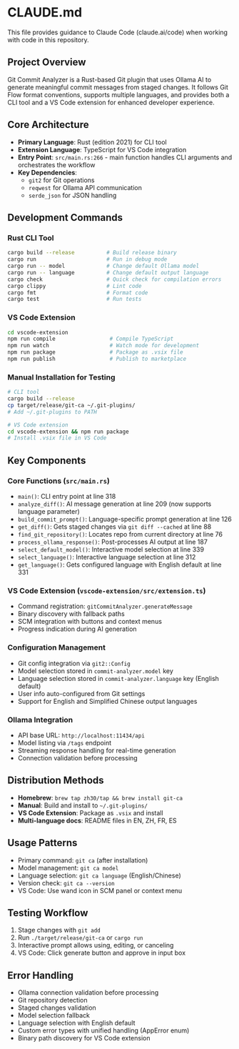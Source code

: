 # CLAUDE.md

This file provides guidance to Claude Code (claude.ai/code) when working with code in this repository.

## Project Overview
Git Commit Analyzer is a Rust-based Git plugin that uses Ollama AI to generate meaningful commit messages from staged changes. It follows Git Flow format conventions, supports multiple languages, and provides both a CLI tool and a VS Code extension for enhanced developer experience.

## Core Architecture
- **Primary Language**: Rust (edition 2021) for CLI tool
- **Extension Language**: TypeScript for VS Code integration
- **Entry Point**: `src/main.rs:266` - main function handles CLI arguments and orchestrates the workflow
- **Key Dependencies**: 
  - `git2` for Git operations
  - `reqwest` for Ollama API communication
  - `serde_json` for JSON handling

## Development Commands

### Rust CLI Tool
```bash
cargo build --release          # Build release binary
cargo run                      # Run in debug mode
cargo run -- model             # Change default Ollama model
cargo run -- language          # Change default output language
cargo check                    # Quick check for compilation errors
cargo clippy                   # Lint code
cargo fmt                      # Format code
cargo test                     # Run tests
```

### VS Code Extension
```bash
cd vscode-extension
npm run compile                 # Compile TypeScript
npm run watch                   # Watch mode for development
npm run package                 # Package as .vsix file
npm run publish                 # Publish to marketplace
```

### Manual Installation for Testing
```bash
# CLI tool
cargo build --release
cp target/release/git-ca ~/.git-plugins/
# Add ~/.git-plugins to PATH

# VS Code extension
cd vscode-extension && npm run package
# Install .vsix file in VS Code
```

## Key Components

### Core Functions (`src/main.rs`)
- `main()`: CLI entry point at line 318
- `analyze_diff()`: AI message generation at line 209 (now supports language parameter)
- `build_commit_prompt()`: Language-specific prompt generation at line 126
- `get_diff()`: Gets staged changes via `git diff --cached` at line 88
- `find_git_repository()`: Locates repo from current directory at line 76
- `process_ollama_response()`: Post-processes AI output at line 187
- `select_default_model()`: Interactive model selection at line 339
- `select_language()`: Interactive language selection at line 312
- `get_language()`: Gets configured language with English default at line 331

### VS Code Extension (`vscode-extension/src/extension.ts`)
- Command registration: `gitCommitAnalyzer.generateMessage`
- Binary discovery with fallback paths
- SCM integration with buttons and context menus
- Progress indication during AI generation

### Configuration Management
- Git config integration via `git2::Config`
- Model selection stored in `commit-analyzer.model` key
- Language selection stored in `commit-analyzer.language` key (English default)
- User info auto-configured from Git settings
- Support for English and Simplified Chinese output languages

### Ollama Integration
- API base URL: `http://localhost:11434/api`
- Model listing via `/tags` endpoint
- Streaming response handling for real-time generation
- Connection validation before processing

## Distribution Methods
- **Homebrew**: `brew tap zh30/tap && brew install git-ca`
- **Manual**: Build and install to `~/.git-plugins/`
- **VS Code Extension**: Package as `.vsix` and install
- **Multi-language docs**: README files in EN, ZH, FR, ES

## Usage Patterns
- Primary command: `git ca` (after installation)
- Model management: `git ca model`
- Language selection: `git ca language` (English/Chinese)
- Version check: `git ca --version`
- VS Code: Use wand icon in SCM panel or context menu

## Testing Workflow
1. Stage changes with `git add`
2. Run `./target/release/git-ca` or `cargo run`
3. Interactive prompt allows using, editing, or canceling
4. VS Code: Click generate button and approve in input box

## Error Handling
- Ollama connection validation before processing
- Git repository detection
- Staged changes validation
- Model selection fallback
- Language selection with English default
- Custom error types with unified handling (AppError enum)
- Binary path discovery for VS Code extension